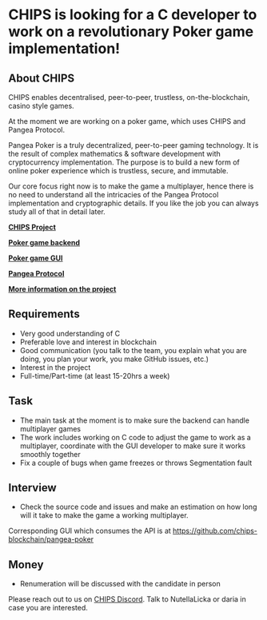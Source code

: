 
# CHIPS is looking for a C developer to work on a revolutionary Poker game implementation!

## About CHIPS

CHIPS enables decentralised, peer-to-peer, trustless, on-the-blockchain, casino style games.

At the moment we are working on a poker game, which uses CHIPS and Pangea Protocol.

Pangea Poker is a truly decentralized, peer-to-peer gaming technology.  It is the result of complex mathematics & software development with cryptocurrency implementation.  The purpose is to build a new form of online poker experience which  is trustless, secure, and immutable.

Our core focus right now is to make the game a multiplayer, hence there is no need to understand all the intricacies of the Pangea Protocol implementation and cryptographic details. If you like the job you can always study all of that in detail later.


[**CHIPS Project**](https://github.com/chips-blockchain)

[**Poker game backend**](https://github.com/chips-blockchain/bet)

[**Poker game GUI**](https://github.com/chips-blockchain/pangea-poker)

[**Pangea Protocol**](https://discord.com/channels/455737840169386016/456084837758140426/784538374865682494)

[**More information on the project**](docs.chips.cash/)


## Requirements
- Very good understanding of C
- Preferable love and interest in blockchain
- Good communication (you talk to the team, you explain what you are doing, you plan your work, you make GitHub issues, etc.)
- Interest in the project
- Full-time/Part-time (at least 15-20hrs a week)

## Task
- The main task at the moment is to make sure the backend can handle multiplayer games
- The work includes working on C code to adjust the game to work as a multiplayer, coordinate with the GUI developer to make sure it works smoothly together
- Fix a couple of bugs when game freezes or throws Segmentation fault

## Interview
- Check the source code and issues and make an estimation on how long will it take to make the game a working multiplayer. 

Corresponding GUI which consumes the API is at https://github.com/chips-blockchain/pangea-poker

## Money
- Renumeration will be discussed with the candidate in person


Please reach out to us on [CHIPS Discord](https://discord.gg/SQCSa2X). Talk to NutellaLicka or daria in case you are interested. 
